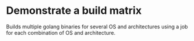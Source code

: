 # Demonstrate a build matrix

Builds multiple golang binaries for several OS and architectures using a job for each combination of OS and architecture.

